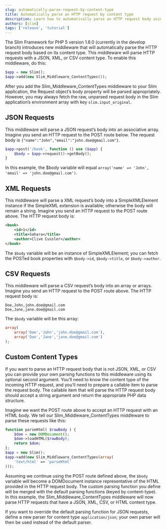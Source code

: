 ```yaml
---
slug: automatically-parse-request-by-content-type
title: Automatically parse an HTTP request by content type
description: Learn how to automatically parse an HTTP request body using Slim Framework middleware
authors: [slim]
tags: ['release', 'tutorial']
---
```


The Slim Framework for PHP 5 version 1.6.0 (currently in the develop branch) introduces new middleware that will automatically parse the HTTP request body based on its content type. This middleware will parse HTTP requests with a JSON, XML, or CSV content type. To enable this middleware, do this:


<!-- truncate -->


```php
$app = new Slim();
$app->add(new Slim_Middleware_ContentTypes());
```

After you add the Slim_Middleware_ContentTypes middleware to your Slim application, the Request object’s body property will be parsed appropriately. However, you may always fetch the raw, unparsed request body in the Slim application’s environment array with key `slim.input_original`.

## JSON Requests

This middleware will parse a JSON request’s body into an associative array. Imagine you send an HTTP request to the POST route below. The request body is `{"name":"John","email":"john.doe@gmail.com"}`.

```php
$app->post('/book', function () use ($app) {
    $body = $app->request()->getBody();
}
```

In this example, the $body variable will equal `array('name' => 'John', 'email' => 'john.doe@gmail.com')`.

## XML Requests

This middleware will parse a XML request’s body into a SimpleXMLElement instance if the SimpleXML extension is available; otherwise the body will remain a string. Imagine you send an HTTP request to the POST route above. The HTTP request body is:

```xml
<book>
    <id>1</id>
    <title>Sahara</title>
    <author>Clive Cussler</author>
</book>
```

The `$body` variable will be an instance of SimpleXMLElement; you can fetch the POSTed book properties with `$body->id`, `$body->title`, or `$body->author`.

## CSV Requests

This middleware will parse a CSV request’s body into an array or arrays. Imagine you send an HTTP request to the POST route above. The HTTP request body is:

```
Doe,John,john.doe@gmail.com
Doe,Jane,jane.doe@gmail.com
```

The `$body` variable will be this array:

```php
array(
    array('Doe','John','john.doe@gmail.com'),
    array('Doe','Jane','jane.doe@gmail.com')
);
```

## Custom Content Types

If you want to parse an HTTP request body that is not JSON, XML, or CSV you can provide your own parsing functions to this middleware using its optional second argument. You’ll need to know the content type of the incoming HTTP request, and you’ll need to prepare a callable item to parse the request body. The callable item that will parse the HTTP request body should accept a string argument and return the appropriate PHP data structure.

Imagine we want the POST route above to accept an HTTP request with an HTML body. We tell our Slim_Middleware_ContentTypes middleware to parse these requests like this:

```php
function parseHtml( $rawBody ) {
    $dom = new DOMDocument();
    $dom->loadHTML($rawBody);
    return $dom;
};
$app = new Slim();
$app->add(new Slim_Middleware_ContentTypes(array(
    'text/html' => 'parseHtml'
)));
```

Assuming we continue using the POST route defined above, the `$body` variable will become a DOMDocument instance representative of the HTML provided in the HTTP request body. The custom parsing function you define will be merged with the default parsing functions (keyed by content-type). In this example, the Slim_Middleware_ContentTypes middleware will now parse HTTP requests that have a JSON, XML, CSV, or HTML content type.

If you want to override the default parsing function for JSON requests, define a new parser for content type `application/json`; your own parser will then be used instead of the default parser.